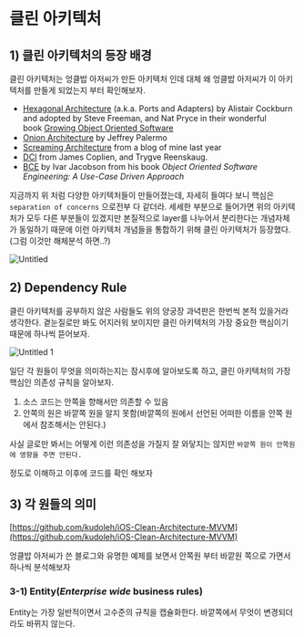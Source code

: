 # 클린 아키텍처

## 1) 클린 아키텍처의 등장 배경

클린 아키텍처는 엉클밥 아저씨가 만든 아키텍처 인데 대체 왜 엉클밥 아저씨가 이 아키텍처를 만들게 되었는지 부터 확인해보자.

- [Hexagonal Architecture](http://alistair.cockburn.us/Hexagonal+architecture) (a.k.a. Ports and Adapters) by Alistair Cockburn and adopted by Steve Freeman, and Nat Pryce in their wonderful book [Growing Object Oriented Software](http://www.amazon.com/Growing-Object-Oriented-Software-Guided-Tests/dp/0321503627)
- [Onion Architecture](http://jeffreypalermo.com/blog/the-onion-architecture-part-1/) by Jeffrey Palermo
- [Screaming Architecture](http://blog.cleancoders.com/2011-09-30-Screaming-Architecture) from a blog of mine last year
- [DCI](http://www.amazon.com/Lean-Architecture-Agile-Software-Development/dp/0470684208/) from James Coplien, and Trygve Reenskaug.
- [BCE](http://www.amazon.com/Object-Oriented-Software-Engineering-Approach/dp/0201544350) by Ivar Jacobson from his book *Object Oriented Software Engineering: A Use-Case Driven Approach*

지금까지 위 처럼 다양한 아키텍처들이 만들어졌는데, 자세히 들여다 보니 핵심은 `separation of concerns` 으로전부 다 같더라. 세세한 부분으로 들어가면 위의 아키텍처가 모두 다른 부분들이 있겠지만 본질적으로 layer를 나누어서 분리한다는 개념자체가 동일하기 때문에 이런 아키텍처 개념들을 통합하기 위해 클린 아키텍처가 등장했다. (그럼 이것만 해체분석 하면..?)


![Untitled](https://user-images.githubusercontent.com/88618825/207180898-d1fd40e4-4c6b-40d2-9a1b-0e14ab7b6ca1.png)


## 2) Dependency Rule

클린 아키텍처를 공부하지 않은 사람들도 위의 양궁장 과녁판은 한번씩 본적 있을거라 생각한다. 곁눈질로만 봐도 어지러워 보이지만 클린 아키텍처의 가장 중요한 핵심이기 때문에 하나씩 뜯어보자.

![Untitled 1](https://user-images.githubusercontent.com/88618825/207180939-8857b4bb-46ae-489a-ad22-347120fcc359.png)


일단 각 원들이 무엇을 의미하는지는 잠시후에 알아보도록 하고, 클린 아키텍처의 가장 핵심인 의존성 규칙을 알아보자.

1. 소스 코드는 안쪽을 향해서만 의존할 수 있음
2. 안쪽의 원은 바깥쪽 원을 알지 못함(바깥쪽의 원에서 선언된 어떠한 이름을 안쪽 원에서 참조해서는 안된다.)

사실 글로만 봐서는 어떻게 이런 의존성을 가질지 잘 와닿지는 않지만 `바깥쪽 원이 안쪽원에 영향을 주면 안된다.`

정도로 이해하고 이후에 코드를 확인 해보자

## 3) 각 원들의 의미

[https://github.com/kudoleh/iOS-Clean-Architecture-MVVM](https://github.com/kudoleh/iOS-Clean-Architecture-MVVM)

엉클밥 아저씨가 쓴 블로그와 유명한 예제를 보면서 안쪽원 부터 바깥원 쪽으로 가면서 하나씩 분석해보자

### 3-1) Entity(*Enterprise wide* business rules)

Entity는 가장 일반적이면서 고수준의 규칙을 캡슐화한다. 바깥쪽에서 무엇이 변경되더라도 바뀌지 않는다.

